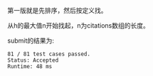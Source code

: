第一版就是先排序，然后按定义找。

从h的最大值n开始找起，n为citations数组的长度。

submit的结果为:
```
81 / 81 test cases passed.
Status: Accepted
Runtime: 48 ms
```
